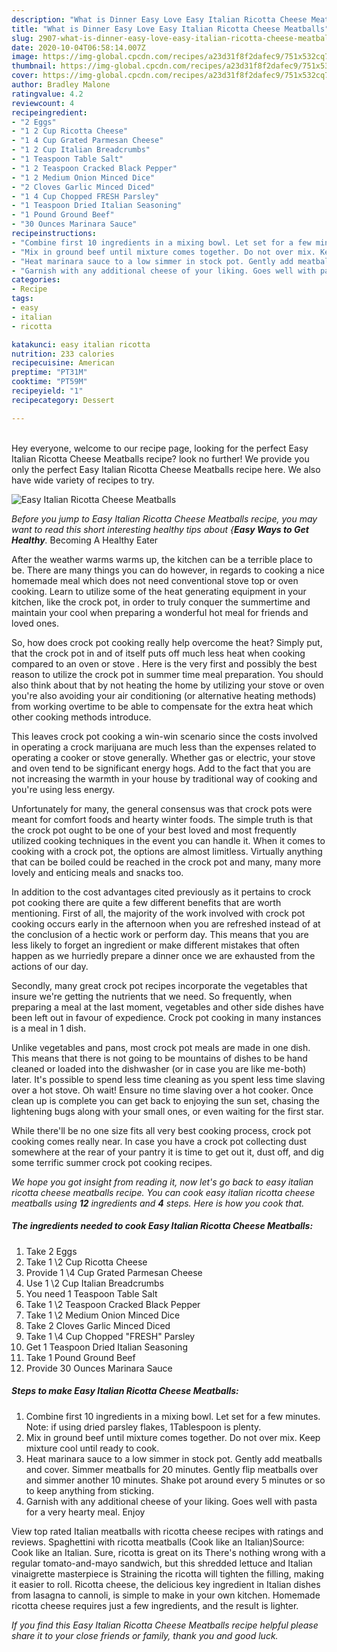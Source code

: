 ```yaml
---
description: "What is Dinner Easy Love Easy Italian Ricotta Cheese Meatballs"
title: "What is Dinner Easy Love Easy Italian Ricotta Cheese Meatballs"
slug: 2907-what-is-dinner-easy-love-easy-italian-ricotta-cheese-meatballs
date: 2020-10-04T06:58:14.007Z
image: https://img-global.cpcdn.com/recipes/a23d31f8f2dafec9/751x532cq70/easy-italian-ricotta-cheese-meatballs-recipe-main-photo.jpg
thumbnail: https://img-global.cpcdn.com/recipes/a23d31f8f2dafec9/751x532cq70/easy-italian-ricotta-cheese-meatballs-recipe-main-photo.jpg
cover: https://img-global.cpcdn.com/recipes/a23d31f8f2dafec9/751x532cq70/easy-italian-ricotta-cheese-meatballs-recipe-main-photo.jpg
author: Bradley Malone
ratingvalue: 4.2
reviewcount: 4
recipeingredient:
- "2 Eggs"
- "1 2 Cup Ricotta Cheese"
- "1 4 Cup Grated Parmesan Cheese"
- "1 2 Cup Italian Breadcrumbs"
- "1 Teaspoon Table Salt"
- "1 2 Teaspoon Cracked Black Pepper"
- "1 2 Medium Onion Minced Dice"
- "2 Cloves Garlic Minced Diced"
- "1 4 Cup Chopped FRESH Parsley"
- "1 Teaspoon Dried Italian Seasoning"
- "1 Pound Ground Beef"
- "30 Ounces Marinara Sauce"
recipeinstructions:
- "Combine first 10 ingredients in a mixing bowl. Let set for a few minutes. Note: if using dried parsley flakes, 1Tablespoon is plenty."
- "Mix in ground beef until mixture comes together. Do not over mix. Keep mixture cool until ready to cook."
- "Heat marinara sauce to a low simmer in stock pot. Gently add meatballs and cover. Simmer meatballs for 20 minutes. Gently flip meatballs over and simmer another 10 minutes. Shake pot around every 5 minutes or so to keep anything from sticking."
- "Garnish with any additional cheese of your liking. Goes well with pasta for a very hearty meal. Enjoy"
categories:
- Recipe
tags:
- easy
- italian
- ricotta

katakunci: easy italian ricotta 
nutrition: 233 calories
recipecuisine: American
preptime: "PT31M"
cooktime: "PT59M"
recipeyield: "1"
recipecategory: Dessert

---
```

<br>
Hey everyone, welcome to our recipe page, looking for the perfect Easy Italian Ricotta Cheese Meatballs recipe? look no further! We provide you only the perfect Easy Italian Ricotta Cheese Meatballs recipe here. We also have wide variety of recipes to try.
<br>


![Easy Italian Ricotta Cheese Meatballs](https://img-global.cpcdn.com/recipes/a23d31f8f2dafec9/751x532cq70/easy-italian-ricotta-cheese-meatballs-recipe-main-photo.jpg)

<i>Before you jump to Easy Italian Ricotta Cheese Meatballs recipe, you may want to read this short interesting healthy tips about {<strong>Easy Ways to Get Healthy</strong>.</i>
Becoming A Healthy Eater


After the weather warms warms up, the kitchen can be a terrible place to be. There are many things you can do however, in regards to cooking a nice homemade meal which does not need conventional stove top or oven cooking. Learn to utilize some of the heat generating equipment in your kitchen, like the crock pot, in order to truly conquer the summertime and maintain your cool when preparing a wonderful hot meal for friends and loved ones.

So, how does crock pot cooking really help overcome the heat? Simply put, that the crock pot in and of itself puts off much less heat when cooking compared to an oven or stove . Here is the very first and possibly the best reason to utilize the crock pot in summer time meal preparation. You should also think about that by not heating the home by utilizing your stove or oven you're also avoiding your air conditioning (or alternative heating methods) from working overtime to be able to compensate for the extra heat which other cooking methods introduce.

This leaves crock pot cooking a win-win scenario since the costs involved in operating a crock marijuana are much less than the expenses related to operating a cooker or stove generally. Whether gas or electric, your stove and oven tend to be significant energy hogs. Add to the fact that you are not increasing the warmth in your house by traditional way of cooking and you're using less energy.

Unfortunately for many, the general consensus was that crock pots were meant for comfort foods and hearty winter foods.  The simple truth is that the crock pot ought to be one of your best loved and most frequently utilized cooking techniques in the event you can handle it. When it comes to cooking with a crock pot, the options are almost limitless.  Virtually anything that can be boiled could be reached in the crock pot and many, many more lovely and enticing meals and snacks too.



In addition to the cost advantages cited previously as it pertains to crock pot cooking there are quite a few different benefits that are worth mentioning. First of all, the majority of the work involved with crock pot cooking occurs early in the afternoon when you are refreshed instead of at the conclusion of a hectic work or perform day. This means that you are less likely to forget an ingredient or make different mistakes that often happen as we hurriedly prepare a dinner once we are exhausted from the actions of our day.

Secondly, many great crock pot recipes incorporate the vegetables that insure we're getting the nutrients that we need. So frequently, when preparing a meal at the last moment, vegetables and other side dishes have been left out in favour of expedience. Crock pot cooking in many instances is a meal in 1 dish.

 Unlike vegetables and pans, most crock pot meals are made in one dish. This means that there is not going to be mountains of dishes to be hand cleaned or loaded into the dishwasher (or in case you are like me-both) later. It's possible to spend less time cleaning as you spent less time slaving over a hot stove. Oh wait! Ensure no time slaving over a hot cooker. Once clean up is complete you can get back to enjoying the sun set, chasing the lightening bugs along with your small ones, or even waiting for the first star.

While there'll be no one size fits all very best cooking process, crock pot cooking comes really near. In case you have a crock pot collecting dust somewhere at the rear of your pantry it is time to get out it, dust off, and dig some terrific summer crock pot cooking recipes.


<i>We hope you got insight from reading it, now let's go back to easy italian ricotta cheese meatballs recipe. You can cook easy italian ricotta cheese meatballs using <strong>12</strong> ingredients and <strong>4</strong> steps. Here is how you cook that.
</i>

##### The ingredients needed to cook Easy Italian Ricotta Cheese Meatballs:

1. Take 2 Eggs
1. Take 1 \2 Cup Ricotta Cheese
1. Provide 1 \4 Cup Grated Parmesan Cheese
1. Use 1 \2 Cup Italian Breadcrumbs
1. You need 1 Teaspoon Table Salt
1. Take 1 \2 Teaspoon Cracked Black Pepper
1. Take 1 \2 Medium Onion Minced Dice
1. Take 2 Cloves Garlic Minced Diced
1. Take 1 \4 Cup Chopped &#34;FRESH&#34; Parsley
1. Get 1 Teaspoon Dried Italian Seasoning
1. Take 1 Pound Ground Beef
1. Provide 30 Ounces Marinara Sauce


##### Steps to make Easy Italian Ricotta Cheese Meatballs:

1. Combine first 10 ingredients in a mixing bowl. Let set for a few minutes. Note: if using dried parsley flakes, 1Tablespoon is plenty.
1. Mix in ground beef until mixture comes together. Do not over mix. Keep mixture cool until ready to cook.
1. Heat marinara sauce to a low simmer in stock pot. Gently add meatballs and cover. Simmer meatballs for 20 minutes. Gently flip meatballs over and simmer another 10 minutes. Shake pot around every 5 minutes or so to keep anything from sticking.
1. Garnish with any additional cheese of your liking. Goes well with pasta for a very hearty meal. Enjoy


View top rated Italian meatballs with ricotta cheese recipes with ratings and reviews. Spaghettini with ricotta meatballs (Cook like an Italian)Source: Cook like an Italian. Sure, ricotta is great on its There&#39;s nothing wrong with a regular tomato-and-mayo sandwich, but this shredded lettuce and Italian vinaigrette masterpiece is Straining the ricotta will tighten the filling, making it easier to roll. Ricotta cheese, the delicious key ingredient in Italian dishes from lasagna to cannoli, is simple to make in your own kitchen. Homemade ricotta cheese requires just a few ingredients, and the result is lighter. 

<i>If you find this Easy Italian Ricotta Cheese Meatballs recipe helpful please share it to your close friends or family, thank you and good luck.</i>
